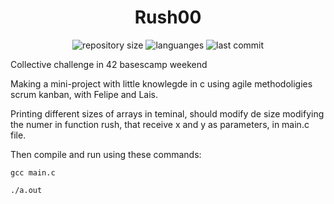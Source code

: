 <h1 align="center">
  Rush00
</h1>

<p align="center">
  <img alt="repository size" src="https://img.shields.io/github/repo-size/angelasoler/Rush00">
  
  <img alt="languanges" src="https://img.shields.io/github/languages/count/angelasoler/Rush00">

  <img alt="last commit" src="https://img.shields.io/github/last-commit/angelasoler/Rush00">
</p>

Collective challenge in 42 basescamp weekend

Making a mini-project with little knowlegde in c using agile methodoligies scrum kanban, with Felipe and Lais.

Printing different sizes of arrays in teminal, should modify de size modifying the numer in function rush, that receive x and y as parameters, in main.c file.

Then compile and run using these commands:

```gcc main.c```

```./a.out```
